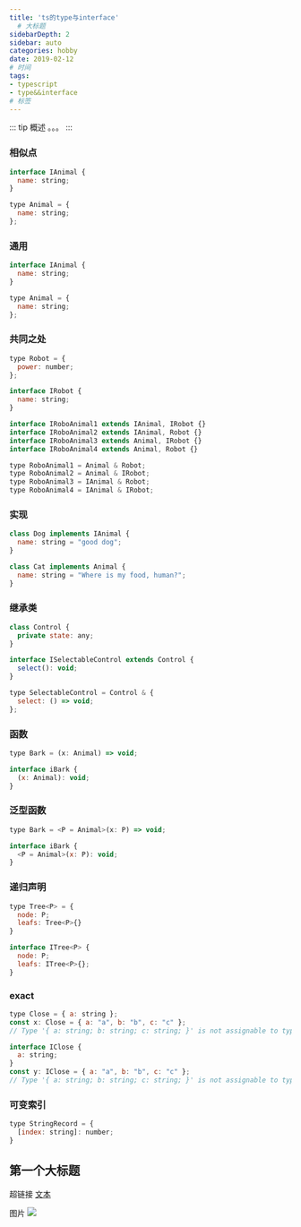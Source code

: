 ```yaml
---
title: 'ts的type与interface'
  # 大标题
sidebarDepth: 2
sidebar: auto
categories: hobby
date: 2019-02-12
# 时间
tags:
- typescript
- type&&interface
# 标签
---
```


::: tip 概述
。。。
:::

### 相似点

```js
interface IAnimal {
  name: string;
}

type Animal = {
  name: string;
};
```

### 通用
```js
interface IAnimal {
  name: string;
}

type Animal = {
  name: string;
};
```

### 共同之处
```js
type Robot = {
  power: number;
};

interface IRobot {
  name: string;
}

interface IRoboAnimal1 extends IAnimal, IRobot {}
interface IRoboAnimal2 extends IAnimal, Robot {}
interface IRoboAnimal3 extends Animal, IRobot {}
interface IRoboAnimal4 extends Animal, Robot {}

type RoboAnimal1 = Animal & Robot;
type RoboAnimal2 = Animal & IRobot;
type RoboAnimal3 = IAnimal & Robot;
type RoboAnimal4 = IAnimal & IRobot;
```

### 实现
```js
class Dog implements IAnimal {
  name: string = "good dog";
}

class Cat implements Animal {
  name: string = "Where is my food, human?";
}
```

### 继承类
```js
class Control {
  private state: any;
}

interface ISelectableControl extends Control {
  select(): void;
}

type SelectableControl = Control & {
  select: () => void;
};
```

### 函数
```js
type Bark = (x: Animal) => void;

interface iBark {
  (x: Animal): void;
}
```

### 泛型函数
```js
type Bark = <P = Animal>(x: P) => void;

interface iBark {
  <P = Animal>(x: P): void;
}
```

### 递归声明
```js
type Tree<P> = {
  node: P;
  leafs: Tree<P>{}
}

interface ITree<P> {
  node: P;
  leafs: ITree<P>{};
}
```

### exact
```js
type Close = { a: string };
const x: Close = { a: "a", b: "b", c: "c" };
// Type '{ a: string; b: string; c: string; }' is not assignable to type 'Close'.

interface IClose {
  a: string;
}
const y: IClose = { a: "a", b: "b", c: "c" };
// Type '{ a: string; b: string; c: string; }' is not assignable to type 'IClose'.
```

### 可变索引
```js
type StringRecord = {
  [index: string]: number;
}
```




## 第一个大标题

超链接 [文本](URL)
<!-- ../../.vuepress/public/line-height.png) -->
图片 ![](url)

